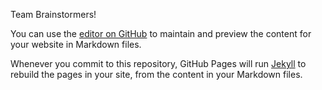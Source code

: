 Team Brainstormers!

You can use the [editor on GitHub](https://github.com/parvathiaj/WorkMate.github.io/edit/gh-pages/index.md) to maintain and preview the content for your website in Markdown files.

Whenever you commit to this repository, GitHub Pages will run [Jekyll](https://jekyllrb.com/) to rebuild the pages in your site, from the content in your Markdown files.


